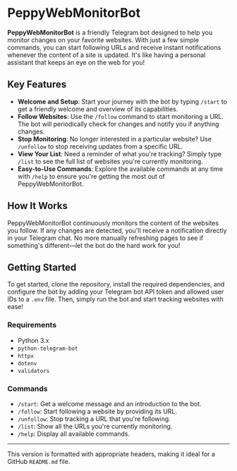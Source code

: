 # PeppyWebMonitorBot

**PeppyWebMonitorBot** is a friendly Telegram bot designed to help you monitor changes on your favorite websites. With just a few simple commands, you can start following URLs and receive instant notifications whenever the content of a site is updated. It's like having a personal assistant that keeps an eye on the web for you!

## Key Features
- **Welcome and Setup**: Start your journey with the bot by typing `/start` to get a friendly welcome and overview of its capabilities.
- **Follow Websites**: Use the `/follow` command to start monitoring a URL. The bot will periodically check for changes and notify you if anything changes.
- **Stop Monitoring**: No longer interested in a particular website? Use `/unfollow` to stop receiving updates from a specific URL.
- **View Your List**: Need a reminder of what you're tracking? Simply type `/list` to see the full list of websites you're currently monitoring.
- **Easy-to-Use Commands**: Explore the available commands at any time with `/help` to ensure you're getting the most out of PeppyWebMonitorBot.

## How It Works
PeppyWebMonitorBot continuously monitors the content of the websites you follow. If any changes are detected, you'll receive a notification directly in your Telegram chat. No more manually refreshing pages to see if something's different—let the bot do the hard work for you!

## Getting Started
To get started, clone the repository, install the required dependencies, and configure the bot by adding your Telegram bot API token and allowed user IDs to a `.env` file. Then, simply run the bot and start tracking websites with ease!

### Requirements
- Python 3.x
- `python-telegram-bot`
- `httpx`
- `dotenv`
- `validators`

### Commands
- `/start`: Get a welcome message and an introduction to the bot.
- `/follow`: Start following a website by providing its URL.
- `/unfollow`: Stop tracking a URL that you're following.
- `/list`: Show all the URLs you're currently monitoring.
- `/help`: Display all available commands.

---

This version is formatted with appropriate headers, making it ideal for a GitHub `README.md` file.
